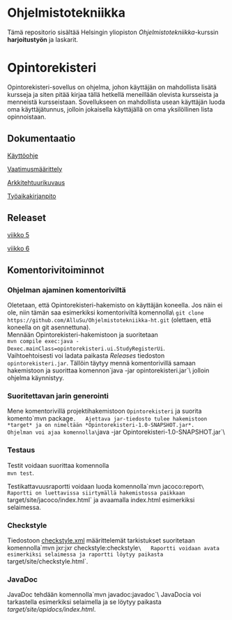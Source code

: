 # Ohjelmistotekniikka
Tämä repositorio sisältää Helsingin yliopiston _Ohjelmistotekniikka_-kurssin **harjoitustyön** ja laskarit.

# Opintorekisteri
Opintorekisteri-sovellus on ohjelma, johon käyttäjän on mahdollista lisätä kursseja ja siten pitää kirjaa tällä hetkellä meneillään olevista kursseista ja menneistä kursseistaan. Sovellukseen on mahdollista usean käyttäjän luoda oma käyttäjätunnus, jolloin jokaisella käyttäjällä on oma yksilöllinen lista opinnoistaan.

## Dokumentaatio  
[Käyttöohje](dokumentaatio/kayttoohje.md)  

[Vaatimusmäärittely](dokumentaatio/vaatimusmaarittely.md)  

[Arkkitehtuurikuvaus](dokumentaatio/arkkitehtuuri.md)  

[Työaikakirjanpito](dokumentaatio/tuntikirjanpito.md)  

## Releaset
[viikko 5](https://github.com/AlluSu/Ohjelmistotekniikka-ht/releases/tag/viikko5)

[viikko 6](https://github.com/AlluSu/Ohjelmistotekniikka-ht/releases/tag/vk6v3.0)
## Komentorivitoiminnot

### Ohjelman ajaminen komentoriviltä
Oletetaan, että Opintorekisteri-hakemisto on käyttäjän koneella. Jos näin ei ole, niin tämän saa esimerkiksi komentoriviltä komennolla\ `git clone https://github.com/AlluSu/Ohjelmistotekniikka-ht.git` \(olettaen, että koneella on git asennettuna).   
Mennään Opintorekisteri-hakemistoon ja suoritetaan  
`mvn compile exec:java -Dexec.mainClass=opintorekisteri.ui.StudyRegisterUi`.  
Vaihtoehtoisesti voi ladata paikasta *Releases* tiedoston `opintorekisteri.jar`. Tällöin täytyy mennä komentorivillä samaan hakemistoon ja suorittaa komennon\`java -jar opintorekisteri.jar`\ jolloin ohjelma käynnistyy.  

### Suoritettavan jarin generointi  
Mene komentorivillä projektihakemistoon `Opintorekisteri` ja suorita komento\`mvn package`.  
Ajettava jar-tiedosto tulee hakemistoon *target* ja on nimeltään *Opintorekisteri-1.0-SNAPSHOT.jar*.  
Ohjelman voi ajaa komennolla\`java -jar Opintorekisteri-1.0-SNAPSHOT.jar`\  

### Testaus
Testit voidaan suorittaa komennolla  
`mvn test`.  

Testikattavuusraportti voidaan luoda komennolla\`mvn jacoco:report`\ 
Raportti on luettavissa siirtymällä hakemistossa paikkaan `target/site/jacoco/index.html` ja avaamalla index.html esimerkiksi selaimessa.

### Checkstyle
Tiedostoon [checkstyle.xml](Opintorekisteri/checkstyle.xml) määrittelemät tarkistukset suoritetaan komennolla\`mvn jxr:jxr checkstyle:checkstyle`\  
Raportti voidaan avata esimerkiksi selaimessa ja raportti löytyy paikasta `target/site/checkstyle.html`.

### JavaDoc  
JavaDoc tehdään komennolla\`mvn javadoc:javadoc`\ JavaDocia voi tarkastella esimerkiksi selaimella ja se löytyy paikasta *target/site/apidocs/index.html*.
